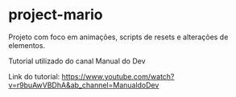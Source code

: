 # project-mario

Projeto com foco em animações, scripts de resets e alterações de elementos.

Tutorial utilizado do canal Manual do Dev

Link do tutorial: https://www.youtube.com/watch?v=r9buAwVBDhA&ab_channel=ManualdoDev
